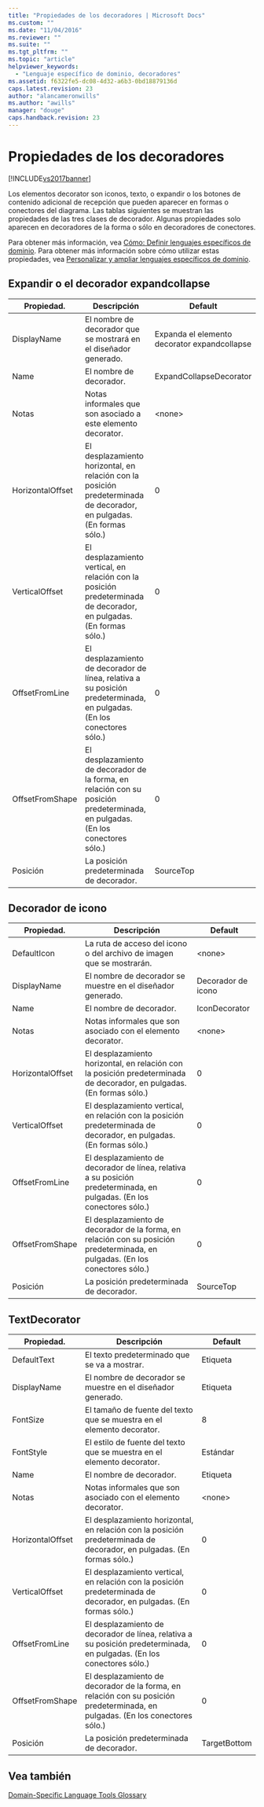 ```yaml
---
title: "Propiedades de los decoradores | Microsoft Docs"
ms.custom: ""
ms.date: "11/04/2016"
ms.reviewer: ""
ms.suite: ""
ms.tgt_pltfrm: ""
ms.topic: "article"
helpviewer_keywords: 
  - "Lenguaje específico de dominio, decoradores"
ms.assetid: f6322fe5-dc08-4d32-a6b3-0bd18879136d
caps.latest.revision: 23
author: "alancameronwills"
ms.author: "awills"
manager: "douge"
caps.handback.revision: 23
---
```

# Propiedades de los decoradores
[!INCLUDE[vs2017banner](../code-quality/includes/vs2017banner.md)]

Los elementos decorator son iconos, texto, o expandir o los botones de contenido adicional de recepción que pueden aparecer en formas o conectores del diagrama.  Las tablas siguientes se muestran las propiedades de las tres clases de decorador.  Algunas propiedades solo aparecen en decoradores de la forma o sólo en decoradores de conectores.  
  
 Para obtener más información, vea [Cómo: Definir lenguajes específicos de dominio](../modeling/how-to-define-a-domain-specific-language.md).  Para obtener más información sobre cómo utilizar estas propiedades, vea [Personalizar y ampliar lenguajes específicos de dominio](../modeling/customizing-and-extending-a-domain-specific-language.md).  
  
## Expandir o el decorador expandcollapse  
  
|Propiedad.|Descripción|Default|  
|----------------|-----------------|-------------|  
|DisplayName|El nombre de decorador que se mostrará en el diseñador generado.|Expanda el elemento decorator expandcollapse|  
|Name|El nombre de decorador.|ExpandCollapseDecorator|  
|Notas|Notas informales que son asociado a este elemento decorator.|\<none\>|  
|HorizontalOffset|El desplazamiento horizontal, en relación con la posición predeterminada de decorador, en pulgadas.  \(En formas sólo.\)|0|  
|VerticalOffset|El desplazamiento vertical, en relación con la posición predeterminada de decorador, en pulgadas.  \(En formas sólo.\)|0|  
|OffsetFromLine|El desplazamiento de decorador de línea, relativa a su posición predeterminada, en pulgadas.  \(En los conectores sólo.\)|0|  
|OffsetFromShape|El desplazamiento de decorador de la forma, en relación con su posición predeterminada, en pulgadas.  \(En los conectores sólo.\)|0|  
|Posición|La posición predeterminada de decorador.|SourceTop|  
  
## Decorador de icono  
  
|Propiedad.|Descripción|Default|  
|----------------|-----------------|-------------|  
|DefaultIcon|La ruta de acceso del icono o del archivo de imagen que se mostrarán.|\<none\>|  
|DisplayName|El nombre de decorador se muestre en el diseñador generado.|Decorador de icono|  
|Name|El nombre de decorador.|IconDecorator|  
|Notas|Notas informales que son asociado con el elemento decorator.|\<none\>|  
|HorizontalOffset|El desplazamiento horizontal, en relación con la posición predeterminada de decorador, en pulgadas.  \(En formas sólo.\)|0|  
|VerticalOffset|El desplazamiento vertical, en relación con la posición predeterminada de decorador, en pulgadas.  \(En formas sólo.\)|0|  
|OffsetFromLine|El desplazamiento de decorador de línea, relativa a su posición predeterminada, en pulgadas.  \(En los conectores sólo.\)|0|  
|OffsetFromShape|El desplazamiento de decorador de la forma, en relación con su posición predeterminada, en pulgadas.  \(En los conectores sólo.\)|0|  
|Posición|La posición predeterminada de decorador.|SourceTop|  
  
## TextDecorator  
  
|Propiedad.|Descripción|Default|  
|----------------|-----------------|-------------|  
|DefaultText|El texto predeterminado que se va a mostrar.|Etiqueta|  
|DisplayName|El nombre de decorador se muestre en el diseñador generado.|Etiqueta|  
|FontSize|El tamaño de fuente del texto que se muestra en el elemento decorator.|8|  
|FontStyle|El estilo de fuente del texto que se muestra en el elemento decorator.|Estándar|  
|Name|El nombre de decorador.|Etiqueta|  
|Notas|Notas informales que son asociado con el elemento decorator.|\<none\>|  
|HorizontalOffset|El desplazamiento horizontal, en relación con la posición predeterminada de decorador, en pulgadas.  \(En formas sólo.\)|0|  
|VerticalOffset|El desplazamiento vertical, en relación con la posición predeterminada de decorador, en pulgadas.  \(En formas sólo.\)|0|  
|OffsetFromLine|El desplazamiento de decorador de línea, relativa a su posición predeterminada, en pulgadas.  \(En los conectores sólo.\)|0|  
|OffsetFromShape|El desplazamiento de decorador de la forma, en relación con su posición predeterminada, en pulgadas.  \(En los conectores sólo.\)|0|  
|Posición|La posición predeterminada de decorador.|TargetBottom|  
  
## Vea también  
 [Domain\-Specific Language Tools Glossary](http://msdn.microsoft.com/es-es/ca5e84cb-a315-465c-be24-76aa3df276aa)